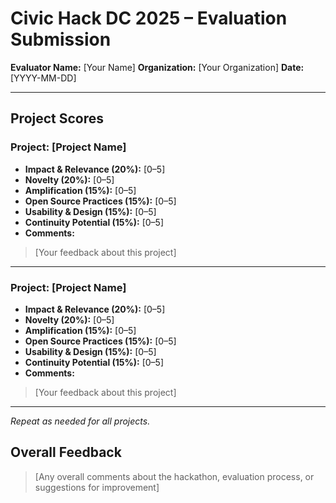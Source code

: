 # Civic Hack DC 2025 – Evaluation Submission

**Evaluator Name:** \[Your Name]
**Organization:** \[Your Organization]
**Date:** \[YYYY-MM-DD]

---

## Project Scores

### Project: \[Project Name]

* **Impact & Relevance (20%):** \[0–5]
* **Novelty (20%):** \[0–5]
* **Amplification (15%):** \[0–5]
* **Open Source Practices (15%):** \[0–5]
* **Usability & Design (15%):** \[0–5]
* **Continuity Potential (15%):** \[0–5]
* **Comments:**

> \[Your feedback about this project]

---

### Project: \[Project Name]

* **Impact & Relevance (20%):** \[0–5]
* **Novelty (20%):** \[0–5]
* **Amplification (15%):** \[0–5]
* **Open Source Practices (15%):** \[0–5]
* **Usability & Design (15%):** \[0–5]
* **Continuity Potential (15%):** \[0–5]
* **Comments:**

> \[Your feedback about this project]

---

*Repeat as needed for all projects.*

## Overall Feedback

> \[Any overall comments about the hackathon, evaluation process, or suggestions for improvement]
